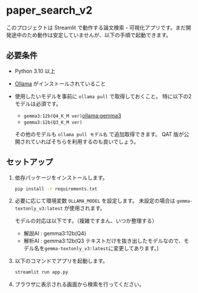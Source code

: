 # paper_search_v2

このプロジェクトは Streamlit で動作する論文検索・可視化アプリです。まだ開発途中のため動作は安定していませんが、以下の手順で起動できます。

## 必要条件
- Python 3.10 以上
- [Ollama](https://github.com/ollama/ollama) がインストールされていること
- 使用したいモデルを事前に `ollama pull` で取得しておくこと。
  特に以下の2モデルは必須です。
  - `gemma3:12b(Q4_K_M ver)`[ollama:gemma3](https://ollama.com/library/gemma3:12b)
  - `gemma3:12b(Q3_K_M ver)`

  その他のモデルも `ollama pull モデル名` で追加取得できます。
  QAT 版が公開されていればそちらを利用するのも良いでしょう。  

## セットアップ
1. 依存パッケージをインストールします。
   ```bash
   pip install -r requirements.txt
   ```
2. 必要に応じて環境変数 `OLLAMA_MODEL` を設定します。
   未設定の場合は `gemma-textonly_v3:latest` が使用されます。 

   モデルの対応は以下です。（複雑ですまん、いつか整理する） 
   - 解説AI : gemma3:12b(Q4)  
   - 解析AI : gemma3:12b(Q3 テキストだけを抜き出したモデルなので、モデル名を`gemma-textonly_v3:latest`に変更してあります。)
3. 以下のコマンドでアプリを起動します。
   ```bash
   streamlit run app.py
   ```
4. ブラウザに表示される画面から検索を行ってください。
